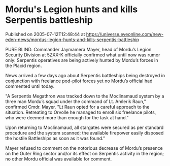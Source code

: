 # Mordu's Legion hunts and kills Serpentis battleship
Published on 2005-07-12T12:48:44 at https://universe.eveonline.com/new-eden-news/mordus-legion-hunts-and-kills-serpentis-battleship

PURE BLIND. Commander Jaymamera Mayer, head of Mordu’s Legion Security Division at 5ZXX-K officially confirmed what until now was rumor only: Serpentis operatives are being actively hunted by Mordu’s forces in the Placid region.   
  
News arrived a few days ago about Serpentis battleships being destroyed in conjunction with freelance pod-pilot forces yet no Mordu’s official had commented until today.   
  
"A Serpentis Megathron was tracked down to the Moclinamaud system by a three man Mordu’s squad under the command of Lt. Amlerik Raun," confirmed Cmdr. Mayer. "Lt Raun opted for a careful approach to the situation. Retreating to Orvolle he managed to enroll six freelance pilots, who were deemed more than enough for the task at hand."   
  
Upon returning to Moclinamaud, all stargates were secured as per standard procedure and the system scanned; the available firepower easily disposed the hostile Battleships as soon as it was found.”   
  
Mayer refused to comment on the notorious decrease of Mordu’s presence on the Outer Ring sector and/or its effect on Serpentis activity in the region; no other Mordu official was available for comment.
